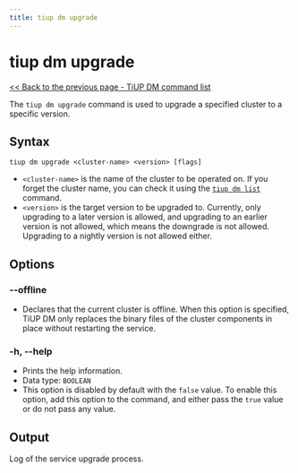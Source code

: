 ```yaml
---
title: tiup dm upgrade
---
```


# tiup dm upgrade

[<< Back to the previous page - TiUP DM command list](/tiup/tiup-component-dm.md#command-list)

The `tiup dm upgrade` command is used to upgrade a specified cluster to a specific version.

## Syntax

```shell
tiup dm upgrade <cluster-name> <version> [flags]
```

- `<cluster-name>` is the name of the cluster to be operated on. If you forget the cluster name, you can check it using the [`tiup dm list`](/tiup/tiup-component-dm-list.md) command.
- `<version>` is the target version to be upgraded to. Currently, only upgrading to a later version is allowed, and upgrading to an earlier version is not allowed, which means the downgrade is not allowed. Upgrading to a nightly version is not allowed either.

## Options

### --offline

- Declares that the current cluster is offline. When this option is specified, TiUP DM only replaces the binary files of the cluster components in place without restarting the service.

### -h, --help

- Prints the help information.
- Data type: `BOOLEAN`
- This option is disabled by default with the `false` value. To enable this option, add this option to the command, and either pass the `true` value or do not pass any value.

## Output

Log of the service upgrade process.
